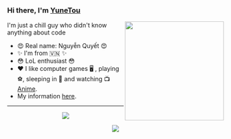 ### Hi there, I'm [YuneTou](https://www.facebook.com/WuyetLun4)

<img align="right" width="230" src="https://media.discordapp.net/attachments/901841586785247234/1404356271674626109/MinakamiYuki.jpg?ex=689ae432&is=689992b2&hm=d00ea972bb1c690b1c08ea27d876eec0c08c6d709308169dc8c579a060528327&=&format=webp&width=475&height=648">

I'm just a chill guy who didn't know anything about code 

- 😍 Real name: Nguyễn Quyết 😍
- ✨ I'm from 🇻🇳 ✨
- 😳 LoL enthusiast 😳
- ❤️ I like computer games 🖥️ , playing ⚽, sleeping in 🛌 and watching 📺 [Anime](<https://en.wikipedia.org/wiki/Anime>).
-  My information [here](https://www.facebook.com/WuyetLun4).

---

<p align = "center"><img src = "https://github-readme-stats.vercel.app/api?username=MaXoVN&bg_color=30,e96443,904e95&title_color=fff&text_color=fff"></p>

<p align = "center"><img src = "https://streak-stats.demolab.com/?user=MaXoVN&theme=dracula&hide_border=true"></p>
